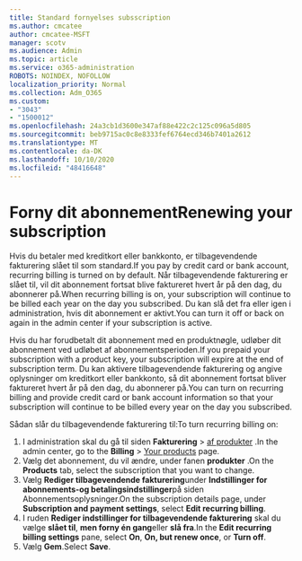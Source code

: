 ```yaml
---
title: Standard fornyelses subsscription
ms.author: cmcatee
author: cmcatee-MSFT
manager: scotv
ms.audience: Admin
ms.topic: article
ms.service: o365-administration
ROBOTS: NOINDEX, NOFOLLOW
localization_priority: Normal
ms.collection: Adm_O365
ms.custom:
- "3043"
- "1500012"
ms.openlocfilehash: 24a3cb1d3600e347af88e422c2c125c096a5d805
ms.sourcegitcommit: beb9715ac0c8e8333fef6764ecd346b7401a2612
ms.translationtype: MT
ms.contentlocale: da-DK
ms.lasthandoff: 10/10/2020
ms.locfileid: "48416648"
---
```

# <a name="renewing-your-subscription"></a><span data-ttu-id="32a28-102">Forny dit abonnement</span><span class="sxs-lookup"><span data-stu-id="32a28-102">Renewing your subscription</span></span>

<span data-ttu-id="32a28-103">Hvis du betaler med kreditkort eller bankkonto, er tilbagevendende fakturering slået til som standard.</span><span class="sxs-lookup"><span data-stu-id="32a28-103">If you pay by credit card or bank account, recurring billing is turned on by default.</span></span> <span data-ttu-id="32a28-104">Når tilbagevendende fakturering er slået til, vil dit abonnement fortsat blive faktureret hvert år på den dag, du abonnerer på.</span><span class="sxs-lookup"><span data-stu-id="32a28-104">When recurring billing is on, your subscription will continue to be billed each year on the day you subscribed.</span></span> <span data-ttu-id="32a28-105">Du kan slå det fra eller igen i administration, hvis dit abonnement er aktivt.</span><span class="sxs-lookup"><span data-stu-id="32a28-105">You can turn it off or back on again in the admin center if your subscription is active.</span></span>

<span data-ttu-id="32a28-106">Hvis du har forudbetalt dit abonnement med en produktnøgle, udløber dit abonnement ved udløbet af abonnementsperioden.</span><span class="sxs-lookup"><span data-stu-id="32a28-106">If you prepaid your subscription with a product key, your subscription will expire at the end of subscription term.</span></span> <span data-ttu-id="32a28-107">Du kan aktivere tilbagevendende fakturering og angive oplysninger om kreditkort eller bankkonto, så dit abonnement fortsat bliver faktureret hvert år på den dag, du abonnerer på.</span><span class="sxs-lookup"><span data-stu-id="32a28-107">You can turn on recurring billing and provide credit card or bank account information so that your subscription will continue to be billed every year on the day you subscribed.</span></span>

<span data-ttu-id="32a28-108">Sådan slår du tilbagevendende fakturering til:</span><span class="sxs-lookup"><span data-stu-id="32a28-108">To turn recurring billing on:</span></span>

1. <span data-ttu-id="32a28-109">I administration skal du gå til siden **Fakturering**  >  [af produkter](https://go.microsoft.com/fwlink/p/?linkid=842054) .</span><span class="sxs-lookup"><span data-stu-id="32a28-109">In the admin center, go to the **Billing** > [Your products](https://go.microsoft.com/fwlink/p/?linkid=842054) page.</span></span>
2. <span data-ttu-id="32a28-110">Vælg det abonnement, du vil ændre, under fanen **produkter** .</span><span class="sxs-lookup"><span data-stu-id="32a28-110">On the **Products** tab, select the subscription that you want to change.</span></span>
3. <span data-ttu-id="32a28-111">Vælg **Rediger tilbagevendende fakturering**under **Indstillinger for abonnements-og betalingsindstillinger**på siden Abonnementsoplysninger.</span><span class="sxs-lookup"><span data-stu-id="32a28-111">On the subscription details page, under **Subscription and payment settings**, select **Edit recurring billing**.</span></span>
4. <span data-ttu-id="32a28-112">I ruden **Rediger indstillinger for tilbagevendende fakturering** skal du vælge **slået til**, **men forny én gang**eller **slå fra**.</span><span class="sxs-lookup"><span data-stu-id="32a28-112">In the **Edit recurring billing settings** pane, select **On**, **On, but renew once**, or **Turn off**.</span></span>
5. <span data-ttu-id="32a28-113">Vælg **Gem**.</span><span class="sxs-lookup"><span data-stu-id="32a28-113">Select **Save**.</span></span> 